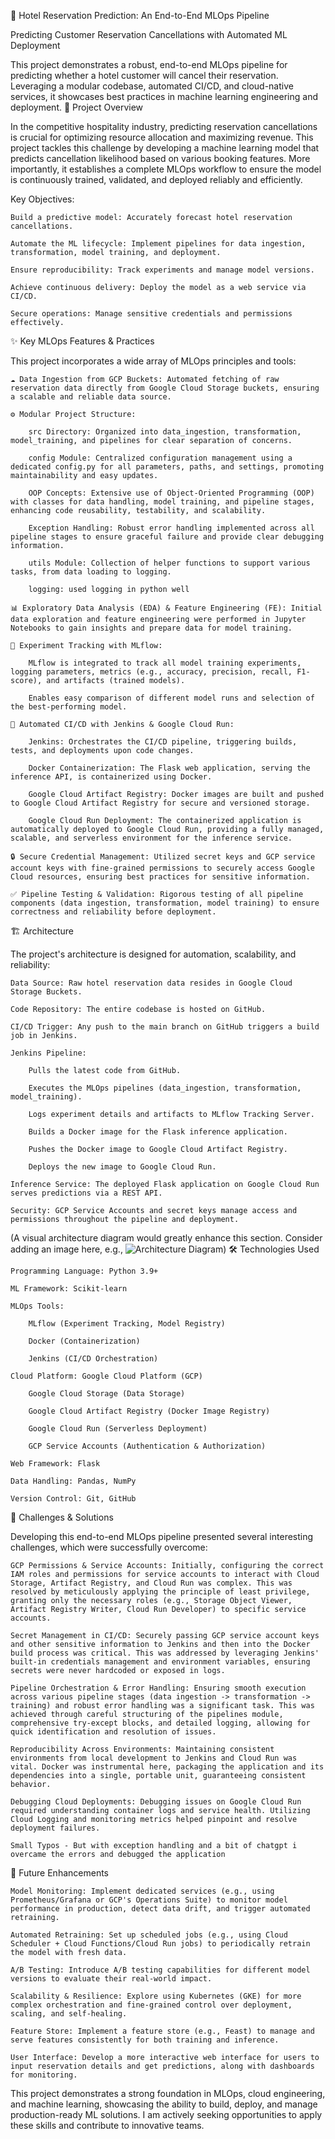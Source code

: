 🏨 Hotel Reservation Prediction: An End-to-End MLOps Pipeline

Predicting Customer Reservation Cancellations with Automated ML Deployment

This project demonstrates a robust, end-to-end MLOps pipeline for predicting whether a hotel customer will cancel their reservation. Leveraging a modular codebase, automated CI/CD, and cloud-native services, it showcases best practices in machine learning engineering and deployment.
🎯 Project Overview

In the competitive hospitality industry, predicting reservation cancellations is crucial for optimizing resource allocation and maximizing revenue. This project tackles this challenge by developing a machine learning model that predicts cancellation likelihood based on various booking features. More importantly, it establishes a complete MLOps workflow to ensure the model is continuously trained, validated, and deployed reliably and efficiently.

Key Objectives:

    Build a predictive model: Accurately forecast hotel reservation cancellations.

    Automate the ML lifecycle: Implement pipelines for data ingestion, transformation, model training, and deployment.

    Ensure reproducibility: Track experiments and manage model versions.

    Achieve continuous delivery: Deploy the model as a web service via CI/CD.

    Secure operations: Manage sensitive credentials and permissions effectively.

✨ Key MLOps Features & Practices

This project incorporates a wide array of MLOps principles and tools:

    ☁️ Data Ingestion from GCP Buckets: Automated fetching of raw reservation data directly from Google Cloud Storage buckets, ensuring a scalable and reliable data source.

    ⚙️ Modular Project Structure:

        src Directory: Organized into data_ingestion, transformation, model_training, and pipelines for clear separation of concerns.

        config Module: Centralized configuration management using a dedicated config.py for all parameters, paths, and settings, promoting maintainability and easy updates.

        OOP Concepts: Extensive use of Object-Oriented Programming (OOP) with classes for data handling, model training, and pipeline stages, enhancing code reusability, testability, and scalability.

        Exception Handling: Robust error handling implemented across all pipeline stages to ensure graceful failure and provide clear debugging information.

        utils Module: Collection of helper functions to support various tasks, from data loading to logging.

        logging: used logging in python well

    📊 Exploratory Data Analysis (EDA) & Feature Engineering (FE): Initial data exploration and feature engineering were performed in Jupyter Notebooks to gain insights and prepare data for model training.

    🧪 Experiment Tracking with MLflow:

        MLflow is integrated to track all model training experiments, logging parameters, metrics (e.g., accuracy, precision, recall, F1-score), and artifacts (trained models).

        Enables easy comparison of different model runs and selection of the best-performing model.

    🚀 Automated CI/CD with Jenkins & Google Cloud Run:

        Jenkins: Orchestrates the CI/CD pipeline, triggering builds, tests, and deployments upon code changes.

        Docker Containerization: The Flask web application, serving the inference API, is containerized using Docker.

        Google Cloud Artifact Registry: Docker images are built and pushed to Google Cloud Artifact Registry for secure and versioned storage.

        Google Cloud Run Deployment: The containerized application is automatically deployed to Google Cloud Run, providing a fully managed, scalable, and serverless environment for the inference service.

    🔒 Secure Credential Management: Utilized secret keys and GCP service account keys with fine-grained permissions to securely access Google Cloud resources, ensuring best practices for sensitive information.

    ✅ Pipeline Testing & Validation: Rigorous testing of all pipeline components (data ingestion, transformation, model training) to ensure correctness and reliability before deployment.

🏗️ Architecture

The project's architecture is designed for automation, scalability, and reliability:

    Data Source: Raw hotel reservation data resides in Google Cloud Storage Buckets.

    Code Repository: The entire codebase is hosted on GitHub.

    CI/CD Trigger: Any push to the main branch on GitHub triggers a build job in Jenkins.

    Jenkins Pipeline:

        Pulls the latest code from GitHub.

        Executes the MLOps pipelines (data_ingestion, transformation, model_training).

        Logs experiment details and artifacts to MLflow Tracking Server.

        Builds a Docker image for the Flask inference application.

        Pushes the Docker image to Google Cloud Artifact Registry.

        Deploys the new image to Google Cloud Run.

    Inference Service: The deployed Flask application on Google Cloud Run serves predictions via a REST API.

    Security: GCP Service Accounts and secret keys manage access and permissions throughout the pipeline and deployment.

(A visual architecture diagram would greatly enhance this section. Consider adding an image here, e.g., ![Architecture Diagram](assets/architecture_diagram.png))
🛠️ Technologies Used

    Programming Language: Python 3.9+

    ML Framework: Scikit-learn

    MLOps Tools:

        MLflow (Experiment Tracking, Model Registry)

        Docker (Containerization)

        Jenkins (CI/CD Orchestration)

    Cloud Platform: Google Cloud Platform (GCP)

        Google Cloud Storage (Data Storage)

        Google Cloud Artifact Registry (Docker Image Registry)

        Google Cloud Run (Serverless Deployment)

        GCP Service Accounts (Authentication & Authorization)

    Web Framework: Flask

    Data Handling: Pandas, NumPy

    Version Control: Git, GitHub

🚧 Challenges & Solutions

Developing this end-to-end MLOps pipeline presented several interesting challenges, which were successfully overcome:

    GCP Permissions & Service Accounts: Initially, configuring the correct IAM roles and permissions for service accounts to interact with Cloud Storage, Artifact Registry, and Cloud Run was complex. This was resolved by meticulously applying the principle of least privilege, granting only the necessary roles (e.g., Storage Object Viewer, Artifact Registry Writer, Cloud Run Developer) to specific service accounts.

    Secret Management in CI/CD: Securely passing GCP service account keys and other sensitive information to Jenkins and then into the Docker build process was critical. This was addressed by leveraging Jenkins' built-in credentials management and environment variables, ensuring secrets were never hardcoded or exposed in logs.

    Pipeline Orchestration & Error Handling: Ensuring smooth execution across various pipeline stages (data ingestion -> transformation -> training) and robust error handling was a significant task. This was achieved through careful structuring of the pipelines module, comprehensive try-except blocks, and detailed logging, allowing for quick identification and resolution of issues.

    Reproducibility Across Environments: Maintaining consistent environments from local development to Jenkins and Cloud Run was vital. Docker was instrumental here, packaging the application and its dependencies into a single, portable unit, guaranteeing consistent behavior.

    Debugging Cloud Deployments: Debugging issues on Google Cloud Run required understanding container logs and service health. Utilizing Cloud Logging and monitoring metrics helped pinpoint and resolve deployment failures.

    Small Typos - But with exception handling and a bit of chatgpt i overcame the errors and debugged the application
    
🔮 Future Enhancements

    Model Monitoring: Implement dedicated services (e.g., using Prometheus/Grafana or GCP's Operations Suite) to monitor model performance in production, detect data drift, and trigger automated retraining.

    Automated Retraining: Set up scheduled jobs (e.g., using Cloud Scheduler + Cloud Functions/Cloud Run jobs) to periodically retrain the model with fresh data.

    A/B Testing: Introduce A/B testing capabilities for different model versions to evaluate their real-world impact.

    Scalability & Resilience: Explore using Kubernetes (GKE) for more complex orchestration and fine-grained control over deployment, scaling, and self-healing.

    Feature Store: Implement a feature store (e.g., Feast) to manage and serve features consistently for both training and inference.

    User Interface: Develop a more interactive web interface for users to input reservation details and get predictions, along with dashboards for monitoring.

This project demonstrates a strong foundation in MLOps, cloud engineering, and machine learning, showcasing the ability to build, deploy, and manage production-ready ML solutions. I am actively seeking opportunities to apply these skills and contribute to innovative teams.
